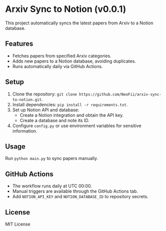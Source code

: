 # Arxiv Sync to Notion (v0.0.1)

This project automatically syncs the latest papers from Arxiv to a Notion database.

## Features
- Fetches papers from specified Arxiv categories.
- Adds new papers to a Notion database, avoiding duplicates.
- Runs automatically daily via GitHub Actions.

## Setup
1. Clone the repository: `git clone https://github.com/NeoFii/arxiv-sync-to-notion.git`.
2. Install dependencies: `pip install -r requirements.txt`.
3. Set up Notion API and database:
   - Create a Notion integration and obtain the API key.
   - Create a database and note its ID.
4. Configure `config.py` or use environment variables for sensitive information.

## Usage
Run `python main.py` to sync papers manually.

## GitHub Actions
- The workflow runs daily at UTC 00:00.
- Manual triggers are available through the GitHub Actions tab.
- Add `NOTION_API_KEY` and `NOTION_DATABASE_ID` to repository secrets.

## License
MIT License